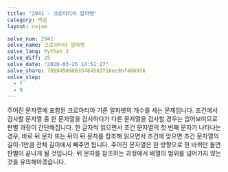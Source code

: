 ```yaml
---
title: "2941 - 크로아티아 알파벳"
category: 백준
layout: nojam

solve_num: 2941
solve_name: 크로아티아 알파벳
solve_lang: Python 3
solve_diff: 25
solve_date: "2020-03-25 14:51:27"
solve_share: 788945098633484583716ec9bf406976
solve_step:
  - 7
  - 9
---
```


주어진 문자열에 포함된 크로아티아 기준 알파벳의 개수를 세는 문제입니다. 조건에서 검사할 문자열 중 한 문자열을 검사하다가 다른 문자열을 검사할 경우는 없어보이므로 판별 과정이 간단해집니다. 한 글자씩 읽으면서 조건 문자열의 첫 번째 문자가 나타나는 경우, 바로 뒤 문자 또는 뒤의 뒤 문자를 참조해 읽으면서 조건에 맞으면 조건 문자열의 길이-1만큼 전체 길이에서 빼주면 됩니다. 주어진 문자열은 한 방향으로 한 바퀴만 돌면 판별이 끝나게 될 것입니다. 뒤 문자를 참조하는 과정에서 배열의 범위를 넘어가지 않는 것을 유의해야겠습니다.

